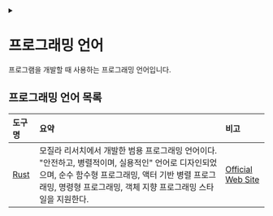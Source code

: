 <link rel="stylesheet" type="text/css" href="/css/header.css">
<link rel="stylesheet" type="text/css" href="/css/bootstrap/5.3.0-alpha1/bootstrap.css">
<div class="sticky-top bg-white pt-1 pb-2" id="header-div-max"></div>
<details id="display-none"><summary></summary>
  <script src="/js/header.js" defer="defer"></script>
  <script src="/js/table/numbering.js" defer="defer"></script>
  <script src="/js/bootstrap/5.3.0-alpha1/bootstrap.bundle.js" defer="defer"></script>
</details>

# 프로그래밍 언어

프로그램을 개발할 때 사용하는 프로그래밍 언어입니다.

## 프로그래밍 언어 목록

| 도구 명 | 요약 | 비고 |
| :--- | :--- | :--- |
| [Rust](./rust/ "https://max-jayee.github.io/programming_language/rust") | 모질라 리서치에서 개발한 범용 프로그래밍 언어이다. "안전하고, 병렬적이며, 실용적인" 언어로 디자인되었으며, 순수 함수형 프로그래밍, 액터 기반 병렬 프로그래밍, 명령형 프로그래밍, 객체 지향 프로그래밍 스타일을 지원한다. | [Official Web Site](https://www.rust-lang.org/ "https://www.rust-lang.org/") |

<!-- TODO: c -->
<!-- TODO: c++ -->
<!-- TODO: java -->
<!-- TODO: python -->